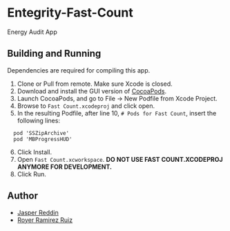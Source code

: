 # Entegrity-Fast-Count
Energy Audit App

## Building and Running
Dependencies are required for compiling this app.

1. Clone or Pull from remote. Make sure Xcode is closed.
2. Download and install the GUI version of [CocoaPods](https://cocoapods.org/app).
3. Launch CocoaPods, and go to File -> New Podfile from Xcode Project.
4. Browse to `Fast Count.xcodeproj` and click open.
5. In the resulting Podfile, after line 10, `# Pods for Fast Count`, insert the following lines:

```
  pod 'SSZipArchive'
  pod 'MBProgressHUD'
```

6. Click Install.
7. Open `Fast Count.xcworkspace`. **DO NOT USE FAST COUNT.XCODEPROJ ANYMORE FOR DEVELOPMENT.**
8. Click Run.

## Author

* [Jasper Reddin](https://github.com/DrOverbuild)
* [Royer Ramirez Ruiz](https://github.com/RoyerRamirez)
